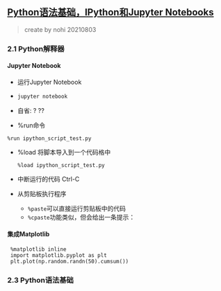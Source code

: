 ## [ Python语法基础，IPython和Jupyter Notebooks](https://www.jianshu.com/p/fc93e943e94a)

> create by nohi 20210803



### 2.1 Python解释器

#### Jupyter Notebook

*  运行Jupyter Notebook

* ```csharp
  jupyter notebook
  ```

* 自省:  ?     ??

*  %run命令

  ```
  %run ipython_script_test.py
  ```

* %load 将脚本导入到一个代码格中

  ```
  %load ipython_script_test.py
  ```

* 中断运行的代码  Ctrl-C

* 从剪贴板执行程序

  * `%paste`可以直接运行剪贴板中的代码
  * `%cpaste`功能类似，但会给出一条提示：

#### 集成Matplotlib

```
 %matplotlib inline
 import matplotlib.pyplot as plt
 plt.plot(np.random.randn(50).cumsum())
```



### 2.3 Python语法基础

